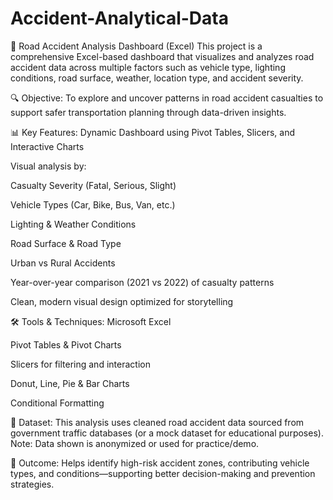 # Accident-Analytical-Data
🚗 Road Accident Analysis Dashboard (Excel)
This project is a comprehensive Excel-based dashboard that visualizes and analyzes road accident data across multiple factors such as vehicle type, lighting conditions, road surface, weather, location type, and accident severity.

🔍 Objective:
To explore and uncover patterns in road accident casualties to support safer transportation planning through data-driven insights.

📊 Key Features:
Dynamic Dashboard using Pivot Tables, Slicers, and Interactive Charts

Visual analysis by:

Casualty Severity (Fatal, Serious, Slight)

Vehicle Types (Car, Bike, Bus, Van, etc.)

Lighting & Weather Conditions

Road Surface & Road Type

Urban vs Rural Accidents

Year-over-year comparison (2021 vs 2022) of casualty patterns

Clean, modern visual design optimized for storytelling

🛠️ Tools & Techniques:
Microsoft Excel

Pivot Tables & Pivot Charts

Slicers for filtering and interaction

Donut, Line, Pie & Bar Charts

Conditional Formatting

📁 Dataset:
This analysis uses cleaned road accident data sourced from government traffic databases (or a mock dataset for educational purposes).
Note: Data shown is anonymized or used for practice/demo.

📌 Outcome:
Helps identify high-risk accident zones, contributing vehicle types, and conditions—supporting better decision-making and prevention strategies.
